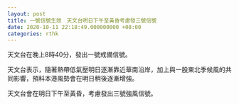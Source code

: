 ```yaml
---
layout: post
title: 一號信號生效　天文台明日下午至黃昏考慮發三號信號
date: 2020-10-11 22:18:49.000000000 +08:00
categories: rthk
---
```


天文台在晚上8時40分，發出一號戒備信號。

天文台表示，隨著熱帶低氣壓明日逐漸靠近華南沿岸，加上與一股東北季候風的共同影響，預料本港風勢會在明日稍後逐漸增強。

天文台會在明日下午至黃昏，考慮發出三號強風信號。
